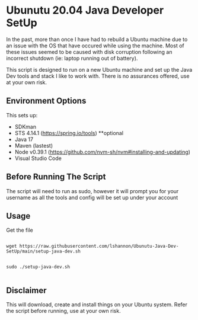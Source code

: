 # Ubunutu 20.04 Java Developer SetUp

In the past, more than once I have had to rebuild a Ubuntu machine due to an issue with the OS that have occured while using the machine. Most of these issues seemed to be caused with disk corruption following an incorrect shutdown (ie: laptop running out of battery).

This script is designed to run on a new Ubuntu machine and set up the Java Dev tools and stack I like to work with. There is no assurances offered, use at your own risk.

## Environment Options

This sets up:

- SDKman
- STS 4.14.1 (https://spring.io/tools) **optional
- Java 17
- Maven (lastest)
- Node v0.39.1 (https://github.com/nvm-sh/nvm#installing-and-updating)
- Visual Studio Code

## Before Running The Script

The script will need to run as sudo, however it will prompt you for your username as all the tools and config will be set up under your account
  
## Usage

Get the file
```shell

wget https://raw.githubusercontent.com/lshannon/Ubunutu-Java-Dev-SetUp/main/setup-java-dev.sh

```
  
```shell
  
sudo ./setup-java-dev.sh
  
```
## Disclaimer

This will download, create and install things on your Ubuntu system. Refer the script before running, use at your own risk.
